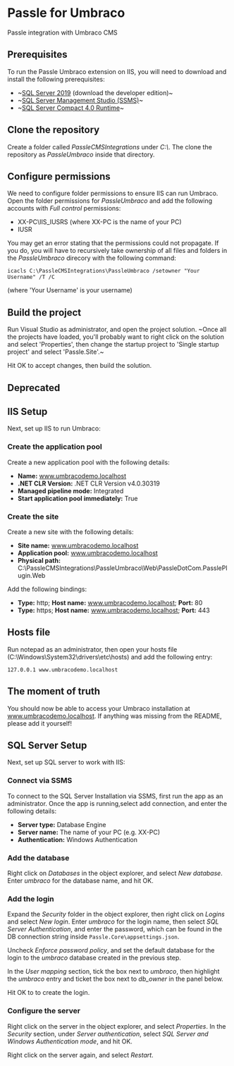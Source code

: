 # Passle for Umbraco
Passle integration with Umbraco CMS

## Prerequisites
To run the Passle Umbraco extension on IIS, you will need to download and install the following prerequisites:

* ~[SQL Server 2019](https://www.microsoft.com/en-us/sql-server/sql-server-downloads) (download the developer edition)~
* ~[SQL Server Management Studio (SSMS)](https://docs.microsoft.com/en-us/sql/ssms/download-sql-server-management-studio-ssms?view=sql-server-ver15)~
* ~[SQL Server Compact 4.0 Runtime](https://www.microsoft.com/en-us/download/confirmation.aspx?id=30709)~

## Clone the repository
Create a folder called *PassleCMSIntegrations* under *C:\\*. The clone the repository as *PassleUmbraco* inside that directory.

## Configure permissions
We need to configure folder permissions to ensure IIS can run Umbraco. Open the folder permissions for *PassleUmbraco* and add the following accounts with *Full control* permissions:

* XX-PC\IIS_IUSRS (where XX-PC is the name of your PC)
* IUSR

You may get an error stating that the permissions could not propagate. If you do, you will have to recursively take ownership of all files and folders in the *PassleUmbraco* direcory with the following command:

```
icacls C:\PassleCMSIntegrations\PassleUmbraco /setowner "Your Username" /T /C
```

(where 'Your Username' is your username)

## Build the project
Run Visual Studio as administrator, and open the project solution. ~Once all the projects have loaded, you'll probably want to right click on the solution and select 'Properties', then change the startup project to 'Single startup project' and select 'Passle.Site'.~

Hit OK to accept changes, then build the solution.


## Deprecated

## IIS Setup
Next, set up IIS to run Umbraco:

### Create the application pool
Create a new application pool with the following details:

* **Name:** www.umbracodemo.localhost
* **.NET CLR Version:** .NET CLR Version v4.0.30319
* **Managed pipeline mode:** Integrated
* **Start application pool immediately:** True

### Create the site
Create a new site with the following details:

* **Site name:** www.umbracodemo.localhost
* **Application pool:** www.umbracodemo.localhost
* **Physical path:** C:\\PassleCMSIntegrations\\PassleUmbraco\\Web\\PassleDotCom.PasslePlugin.Web

Add the following bindings:

* **Type:** http; **Host name:** www.umbracodemo.localhost; **Port:** 80
* **Type:** https; **Host name:** www.umbracodemo.localhost; **Port:** 443

## Hosts file
Run notepad as an administrator, then open your hosts file (C:\\Windows\\System32\\drivers\\etc\\hosts) and add the following entry:

```
127.0.0.1 www.umbracodemo.localhost
```

## The moment of truth
You should now be able to access your Umbraco installation at www.umbracodemo.localhost. If anything was missing from the README, please add it yourself!



## SQL Server Setup
Next, set up SQL server to work with IIS:

### Connect via SSMS
To connect to the SQL Server Installation via SSMS, first run the app as an administrator. Once the app is running,select add connection, and enter the following details:

* **Server type:** Database Engine
* **Server name:** The name of your PC (e.g. XX-PC)
* **Authentication:** Windows Authentication

### Add the database
Right click on *Databases* in the object explorer, and select *New database*. Enter *umbraco* for the database name, and hit OK.

### Add the login
Expand the *Security* folder in the object explorer, then right click on *Logins* and select *New login*. Enter *umbraco* for the login name, then select *SQL Server Authentication*, and enter the password, which can be found in the DB connection string inside `Passle.Core\appsettings.json`.

Uncheck *Enforce password policy*, and set the default database for the login to the *umbraco* database created in the previous step.

In the *User mapping* section, tick the box next to *umbraco*, then highlight the *umbraco* entry and ticket the box next to *db_owner* in the panel below.

Hit OK to to create the login.

### Configure the server
Right click on the server in the object explorer, and select *Properties*. In the *Security* section, under *Server authentication*, select *SQL Server and Windows Authentication mode*, and hit OK.

Right click on the server again, and select *Restart*.